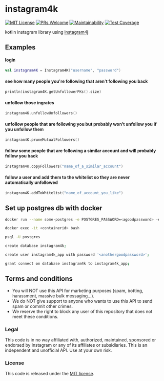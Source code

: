 # instagram4k

[![MIT License](http://img.shields.io/badge/license-MIT-green.svg)](https://github.com/getseclectic/instagram4k/blob/master/LICENSE) [![PRs Welcome](https://img.shields.io/badge/PRs-welcome-brightgreen.svg)](http://makeapullrequest.com) [![Maintainability](https://api.codeclimate.com/v1/badges/7865899a39e952e825d4/maintainability)](https://codeclimate.com/github/GetsEclectic/instagram4k/maintainability) [![Test Coverage](https://api.codeclimate.com/v1/badges/7865899a39e952e825d4/test_coverage)](https://codeclimate.com/github/GetsEclectic/instagram4k/test_coverage)

kotlin instagram library using [instagram4j](https://github.com/brunocvcunha/instagram4j)

## Examples

#### login

```kotlin
val instagram4K = Instagram4K("username", "password")
```

#### see how many people you're following that aren't following you back

```kotlin
println(instagram4K.getUnfollowerPKs().size)
```

#### unfollow those ingrates

```kotlin
instagram4K.unfollowUnfollowers()
```

#### unfollow people that are following you but probably won't unfollow you if you unfollow them

```kotlin
instagram4K.pruneMutualFollowers()
```

#### follow some people that are following a similar account and will probably follow you back

```kotlin
instagram4K.copyFollowers("name_of_a_similar_account")
```

#### follow a user and add them to the whitelist so they are never automatically unfollowed

```kotlin
instagram4K.addToWhitelist("name_of_account_you_like")
```

## Set up postgres db with docker
```bash
docker run --name some-postgres -e POSTGRES_PASSWORD=<agoodpassword> -d -p 5432:5432 postgres

docker exec -it <containerid> bash

psql -U postgres

create database instagram4k;

create user instagram4k_app with password '<anothergoodpassword>';

grant connect on database instagram4k to instagram4k_app;
```

## Terms and conditions

- You will NOT use this API for marketing purposes (spam, botting, harassment, massive bulk messaging...).
- We do NOT give support to anyone who wants to use this API to send spam or commit other crimes.
- We reserve the right to block any user of this repository that does not meet these conditions.

### Legal

This code is in no way affiliated with, authorized, maintained, sponsored or endorsed by Instagram or any of its affiliates or subsidiaries. This is an independent and unofficial API. Use at your own risk.

### License

This code is released under the [MIT license](https://opensource.org/licenses/MIT).
